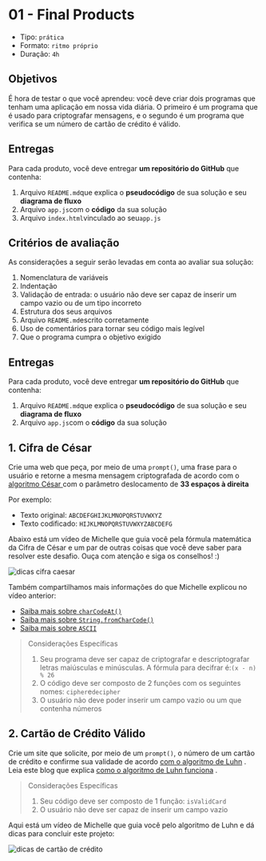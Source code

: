 # 01 - Final Products

* Tipo: `prática`
* Formato: `ritmo próprio`
* Duração: `4h`

## Objetivos

É hora de testar o que você aprendeu: você deve criar dois programas que tenham uma aplicação em nossa vida diária. O primeiro é um programa que é usado para criptografar mensagens, e o segundo é um programa que verifica se um número de cartão de crédito é válido.

## Entregas

Para cada produto, você deve entregar **um repositório do GitHub** que contenha:

1. Arquivo `README.md`que explica o **pseudocódigo** de sua solução e seu **diagrama de fluxo**
2. Arquivo `app.js`com o **código** da sua solução
3. Arquivo `index.html`vinculado ao seu`app.js`

## Critérios de avaliação

As considerações a seguir serão levadas em conta ao avaliar sua solução:

1. Nomenclatura de variáveis
2. Indentação
3. Validação de entrada: o usuário não deve ser capaz de inserir um campo vazio ou de um tipo incorreto
4. Estrutura dos seus arquivos
5. Arquivo `README.md`escrito corretamente
6. Uso de comentários para tornar seu código mais legível
7. Que o programa cumpra o objetivo exigido

## Entregas

Para cada produto, você deve entregar **um repositório do GitHub** que contenha:

1. Arquivo `README.md`que explica o **pseudocódigo** de sua solução e seu **diagrama de fluxo**
2. Arquivo `app.js`com o **código** da sua solução

## 1. Cifra de César

Crie uma web que peça, por meio de uma `prompt()`, uma frase para o usuário e retorne a mesma mensagem criptografada de acordo com o [algoritmo César ](https://en.wikipedia.org/wiki/Caesar_cipher)com o parâmetro deslocamento de **33 espaços à direita**

Por exemplo:

* Texto original: `ABCDEFGHIJKLMNOPQRSTUVWXYZ`
* Texto codificado: `HIJKLMNOPQRSTUVWXYZABCDEFG`

Abaixo está um vídeo de Michelle que guia você pela fórmula matemática da Cifra de César e um par de outras coisas que você deve saber para resolver este desafio. Ouça com atenção e siga os conselhos! :\)

![dicas cifra caesar](https://camo.githubusercontent.com/dd40165dcf1329aa47651b2aedbaa51a311dd6e4/68747470733a2f2f696d672e796f75747562652e636f6d2f76692f7a643865567258687337592f302e6a7067)

Também compartilhamos mais informações do que Michelle explicou no vídeo anterior:

* [Saiba mais sobre `charCodeAt()`](https://developer.mozilla.org/es/docs/Web/JavaScript/Referencia/Objetos_globales/String/charCodeAt)
* [Saiba mais sobre `String.fromCharCode()`](https://developer.mozilla.org/es/docs/Web/JavaScript/Referencia/Objetos_globales/String/fromCharCode)
* [Saiba mais sobre `ASCII`](http://conceptodefinicion.de/ascii/)

> Considerações Específicas
>
> 1. Seu programa deve ser capaz de criptografar e descriptografar letras maiúsculas e minúsculas. A fórmula para decifrar é:`(x - n) % 26`
> 2. O código deve ser composto de 2 funções com os seguintes nomes: `cipher`e`decipher`
> 3. O usuário não deve poder inserir um campo vazio ou um que contenha números

## 2. Cartão de Crédito Válido

Crie um site que solicite, por meio de um `prompt()`, o número de um cartão de crédito e confirme sua validade de acordo [com o algoritmo de Luhn](https://es.wikipedia.org/wiki/Algoritmo_de_Luhn) . Leia este blog que explica [como o algoritmo de Luhn funciona](http://www.quobit.mx/asi-funciona-el-algoritmo-de-luhn-para-generar-numeros-de-tarjetas-de-credito.html) .

> Considerações Específicas
>
> 1. Seu código deve ser composto de 1 função: `isValidCard`
> 2. O usuário não deve ser capaz de inserir um campo vazio

Aqui está um vídeo de Michelle que guia você pelo algoritmo de Luhn e dá dicas para concluir este projeto:

![dicas de cart&#xE3;o de cr&#xE9;dito](https://camo.githubusercontent.com/b91d5e331cd83b5365a0f97295eefb33b43ad23a/68747470733a2f2f696d672e796f75747562652e636f6d2f76692f66307a4c364f7439795f772f302e6a7067)

